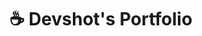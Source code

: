 ---
title: "☕ Devshot's Portfolio"
snippet: "Devshot was my first freelance-based agency. The project was put on hold due to the pandemic."
isDraft: false
image: {
    src: "./images/devshot/cover.png",
    alt: "Screenshots of Devshot's Website",
}
category: "Portfolio"
isFeatured: false
tags: [Angular, TypeScript, Sass, Firebase]
liveUrl: "https://devshot-dotcom.github.io/"
repoUrl: ""
releaseDate: "2018-10-01 20:00"
---